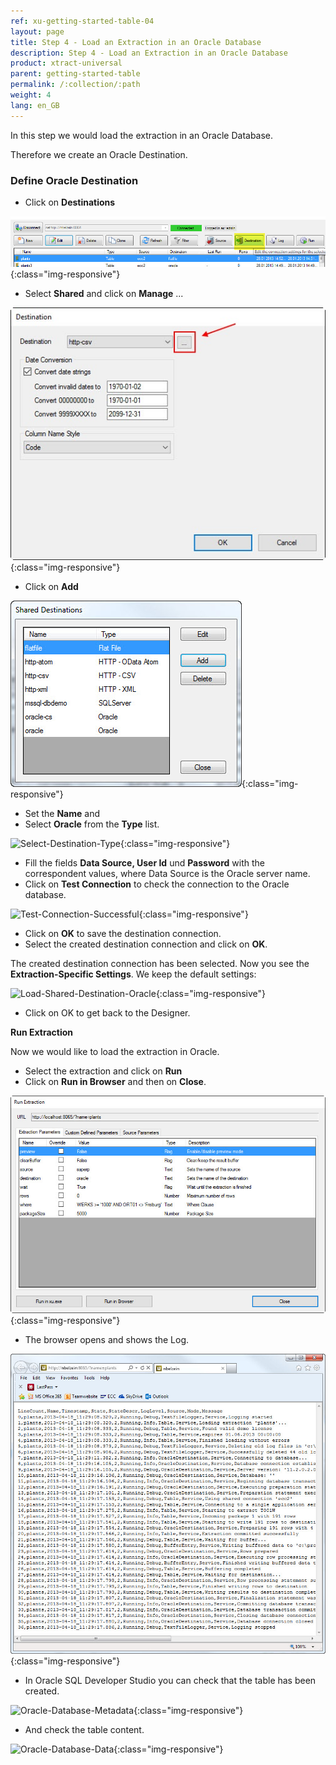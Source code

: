 ```yaml
---
ref: xu-getting-started-table-04
layout: page
title: Step 4 - Load an Extraction in an Oracle Database
description: Step 4 - Load an Extraction in an Oracle Database
product: xtract-universal
parent: getting-started-table
permalink: /:collection/:path
weight: 4
lang: en_GB
---
```


In this step we would load the extraction in an Oracle Database. 

Therefore we create an Oracle Destination. 

### Define Oracle Destination

- Click on **Destinations**

![Load-Destinations](/img/content/Load-Destinations.jpg){:class="img-responsive"}

- Select **Shared** and click on **Manage** ... 

![Load-Manage-Shared-Destination](/img/content/Load-Manage-Shared-Destination.jpg){:class="img-responsive"}

- Click on **Add**

![Shared-Destinations](/img/content/Shared-Destinations.jpg){:class="img-responsive"}

- Set the **Name** and
- Select **Oracle** from the **Type** list.

![Select-Destination-Type](/img/content/Select-Destination-Type.jpg){:class="img-responsive"}

- Fill the fields **Data Source, User Id** und **Password** with the correspondent values, where Data Source is the Oracle server name.
- Click on **Test Connection** to check the connection to the Oracle database.

![Test-Connection-Successful](/img/content/Test-Connection-Successful.jpg){:class="img-responsive"}

- Click on **OK** to save the destination connection.  
- Select the created destination connection and click on **OK**.

The created destination connection has been selected. Now you see the **Extraction-Specific Settings**. We keep the default settings: 

![Load-Shared-Destination-Oracle](/img/content/Load-Shared-Destination-Oracle.jpg){:class="img-responsive"}

- Click on OK to get back to the Designer.             


**Run Extraction**
            
Now we would like to load the extraction in Oracle.
- Select the extraction and click  on **Run** 
- Click on **Run in Browser** and then on **Close**.

![Run-In-Browser-Oracle](/img/content/Run-In-Browser-Oracle.jpg){:class="img-responsive"}

- The browser opens and shows the Log.

![Run-In-Browser-Result-Oracle](/img/content/Run-In-Browser-Result-Oracle.jpg){:class="img-responsive"}

- In Oracle SQL Developer Studio you can check that the table has been created. 

![Oracle-Database-Metadata](/img/content/Oracle-Database-Metadata.jpg){:class="img-responsive"}

- And check the table content. 

![Oracle-Database-Data](/img/content/Oracle-Database-Data.jpg){:class="img-responsive"}
